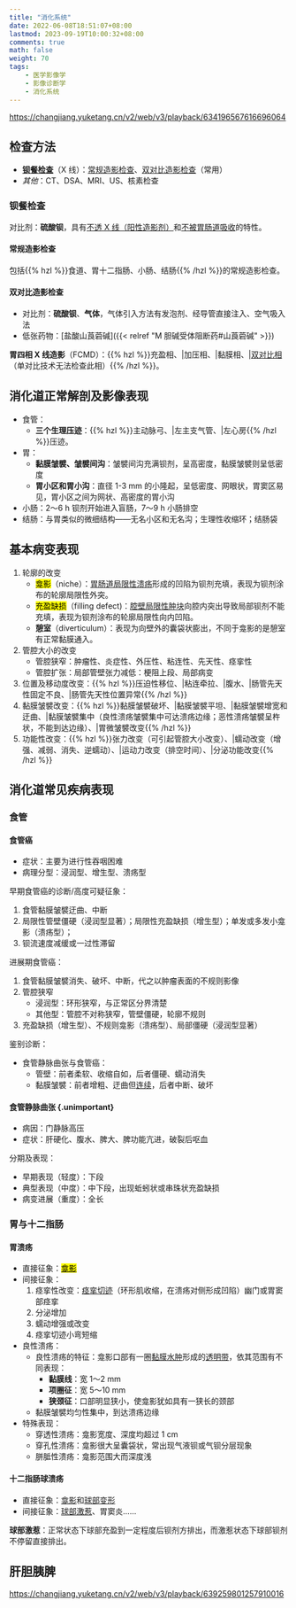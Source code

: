 ```yaml
---
title: "消化系统"
date: 2022-06-08T18:51:07+08:00
lastmod: 2023-09-19T10:00:32+08:00
comments: true
math: false
weight: 70
tags:
    - 医学影像学
    - 影像诊断学
    - 消化系统
---
```


https://changjiang.yuketang.cn/v2/web/v3/playback/634196567616696064

## 检查方法

- [**钡餐检查**](#钡餐检查)（X 线）：[常规造影检查](#常规造影检查)、[双对比造影检查](#双对比造影检查)（常用）
- *其他*：CT、DSA、MRI、US、核素检查

### 钡餐检查

对比剂：**硫酸钡**，具有<ins>不透 X 线（阳性造影剂）</ins>和<ins>不被胃肠道吸收</ins>的特性。

#### 常规造影检查

包括{{% hzl %}}食道、胃十二指肠、小肠、结肠{{% /hzl %}}的常规造影检查。

#### 双对比造影检查

- 对比剂：**硫酸钡**、**气体**，气体引入方法有发泡剂、经导管直接注入、空气吸入法
- 低张药物：[盐酸山莨菪碱]({{< relref "M 胆碱受体阻断药#山莨菪碱" >}})

**胃四相 X 线造影**（FCMD）：{{% hzl %}}充盈相、|加压相、|黏膜相、|<ins>双对比相</ins>（单对比技术无法检查此相）{{% /hzl %}}。

## 消化道正常解剖及影像表现

- 食管：
    - **三个生理压迹**：{{% hzl %}}主动脉弓、|左主支气管、|左心房{{% /hzl %}}压迹。
- 胃：
    - **黏膜皱襞、皱襞间沟**：皱襞间沟充满钡剂，呈高密度，黏膜皱襞则呈低密度
    - **胃小区和胃小沟**：直径 1-3 mm 的小隆起，呈低密度、网眼状，胃窦区易见，胃小区之间为网状、高密度的胃小沟
- 小肠：2～6 h 钡剂开始进入盲肠，7～9 h 小肠排空
- 结肠：与胃类似的微细结构——无名小区和无名沟；生理性收缩环；结肠袋

## 基本病变表现

1. 轮廓的改变
    - <mark>龛影</mark>（niche）：<ins>胃肠道局限性溃疡</ins>形成的凹陷为钡剂充填，表现为钡剂涂布的轮廓局限性外突。
    - <mark>充盈缺损</mark>（filling defect)：<ins>腔壁局限性肿块</ins>向腔内突出导致局部钡剂不能充填，表现为钡剂涂布的轮廓局限性向内凹陷。
    - **憩室**（diverticulum）：表现为向壁外的囊袋状膨出，不同于龛影的是憩室有正常黏膜通入。
2. 管腔大小的改变
    - 管腔狭窄：肿瘤性、炎症性、外压性、粘连性、先天性、痉挛性
    - 管腔扩张：局部管壁张力减低：梗阻上段、局部病变
3. 位置及移动度改变：{{% hzl %}}压迫性移位、|粘连牵拉、|腹水、|肠管先天性固定不良、|肠管先天性位置异常{{% /hzl %}}
4. 黏膜皱襞改变：{{% hzl %}}黏膜皱襞破坏、|黏膜皱襞平坦、|黏膜皱襞增宽和迂曲、|黏膜皱襞集中（良性溃疡皱襞集中可达溃疡边缘；恶性溃疡皱襞呈杵状，不能到达边缘）、|胃微皱襞改变{{% /hzl %}}
5. 功能性改变：{{% hzl %}}张力改变（可引起管腔大小改变）、|蠕动改变（增强、减弱、消失、逆蠕动）、|运动力改变（排空时间）、|分泌功能改变{{% /hzl %}}

## 消化道常见疾病表现

### 食管

#### 食管癌

- 症状：主要为进行性吞咽困难
- 病理分型：浸润型、增生型、溃疡型

早期食管癌的诊断/高度可疑征象：

1. 食管黏膜皱襞迂曲、中断
2. 局限性管壁僵硬（浸润型显著）；局限性充盈缺损（增生型）；单发或多发小龛影（溃疡型）；
3. 钡流速度减缓或一过性滞留

进展期食管癌：

1. 食管黏膜皱襞消失、破坏、中断，代之以肿瘤表面的不规则影像
2. 管腔狭窄
    - 浸润型：环形狭窄，与正常区分界清楚
    - 其他型：管腔不对称狭窄，管壁僵硬，轮廓不规则
3. 充盈缺损（增生型）、不规则龛影（溃疡型）、局部僵硬（浸润型显著）

鉴别诊断：

- 食管静脉曲张与食管癌：
    - 管壁：前者柔软、收缩自如，后者僵硬、蠕动消失
    - 黏膜皱襞：前者增粗、迂曲但<ins>连续</ins>，后者中断、破坏

#### 食管静脉曲张 {.unimportant}

- 病因：门静脉高压
- 症状：肝硬化、腹水、脾大、脾功能亢进，破裂后呕血

分期及表现：

- 早期表现（轻度）：下段
- 典型表现（中度）：中下段，出现蚯蚓状或串珠状充盈缺损
- 病变进展（重度）：全长

### 胃与十二指肠

#### 胃溃疡

- 直接征象：[<mark>龛影</mark>](#基本病变表现)
- 间接征象：
    1. 痉挛性改变：<ins>痉挛切迹</ins>（环形肌收缩，在溃疡对侧形成凹陷）幽门或胃窦部痉挛
    2. 分泌增加
    3. 蠕动增强或改变
    4. 痉挛切迹小弯短缩
- 良性溃疡：
    - 良性溃疡的特征：龛影口部有一圈<ins>黏膜水肿</ins>形成的<ins>透明带</ins>，依其范围有不同表现：
        - **黏膜线**：宽 1～2 mm
        - **项圈征**：宽 5～10 mm
        - **狭颈征**：口部明显狭小，使龛影犹如具有一狭长的颈部
    - 黏膜皱襞均匀性集中，到达溃疡边缘
- 特殊表现：
    - 穿透性溃疡：龛影宽度、深度均超过 1 cm
    - 穿孔性溃疡：龛影很大呈囊袋状，常出现气液钡或气钡分层现象
    - 胼胝性溃疡：龛影范围大而深度浅

#### 十二指肠球溃疡

- 直接征象：<ins>龛影</ins>和<ins>球部变形</ins>
- 间接征象：<ins>球部激惹</ins>、胃窦炎……

**球部激惹**：正常状态下球部充盈到一定程度后钡剂方排出，而激惹状态下球部钡剂不停留直接排出。

## 肝胆胰脾

https://changjiang.yuketang.cn/v2/web/v3/playback/639259801257910016
